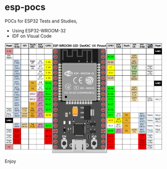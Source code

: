 # esp-pocs

POCs for ESP32 Tests and Studies,

- Using ESP32-WROOM-32
- IDF on Visual Code

![alt text](https://github.com/geovaneferreira/esp-pocs/blob/main/esp32_devkitc_pinout.png)

Enjoy

